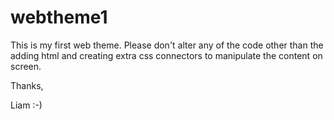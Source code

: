 # webtheme1
This is my first web theme. Please don't alter any of the code other than the adding html and creating extra css connectors to manipulate the content on screen.

Thanks,

Liam :-)
